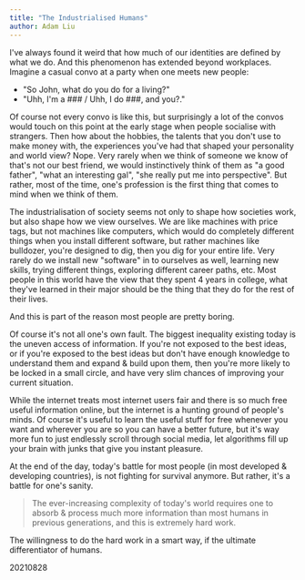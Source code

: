 ```yaml
---
title: "The Industrialised Humans"
author: Adam Liu
---
```


I've always found it weird that how much of our identities are defined by what we do. And this phenomenon has extended beyond workplaces. Imagine a casual convo at a party when one meets new people:

- "So John, what do you do for a living?"
- "Uhh, I'm a ### / Uhh, I do ###, and you?."

Of course not every convo is like this, but surprisingly a lot of the convos would touch on this point at the early stage when people socialise with strangers. Then how about the hobbies, the talents that you don't use to make money with, the experiences you've had that shaped your personality and world view? Nope. Very rarely when we think of someone we know of that's not our best friend, we would instinctively think of them as "a good father", "what an interesting gal", "she really put me into perspective". But rather, most of the time, one's profession is the first thing that comes to mind when we think of them.

The industrialisation of society seems not only to shape how societies work, but also shape how we view ourselves. We are like machines with price tags, but not machines like computers, which would do completely different things when you install different software, but rather machines like bulldozer, you're designed to dig, then you dig for your entire life. Very rarely do we install new "software" in to ourselves as well, learning new skills, trying different things, exploring different career paths, etc. Most people in this world have the view that they spent 4 years in college, what they've learned in their major should be the thing that they do for the rest of their lives.

And this is part of the reason most people are pretty boring.

Of course it's not all one's own fault. The biggest inequality existing today is the uneven access of information. If you're not exposed to the best ideas, or if you're exposed to the best ideas but don't have enough knowledge to understand them and expand & build upon them, then you're more likely to be locked in a small circle, and have very slim chances of improving your current situation.

While the internet treats most internet users fair and there is so much free useful information online, but the internet is a hunting ground of people's minds. Of course it's useful to learn the useful stuff for free whenever you want and wherever you are so you can have a better future, but it's way more fun to just endlessly scroll through social media, let algorithms fill up your brain with junks that give you instant pleasure.

At the end of the day, today's battle for most people (in most developed & developing countries), is not fighting for survival anymore. But rather, it's a battle for one's sanity.

> The ever-increasing complexity of today's world requires one to absorb & process much more information than most humans in previous generations, and this is extremely hard work.

The willingness to do the hard work in a smart way, if the ultimate differentiator of humans.

20210828
